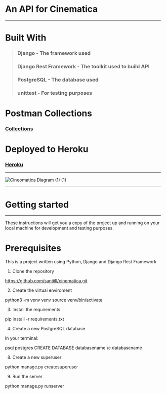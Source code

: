 # An API for Cinematica

---
# Built With

> ### Django - The framework used
> ### Django Rest Framework - The toolkit used to build API
> ### PostgreSQL - The database used
> ### unittest - For testing purposes

# Postman Collections

### [Collections](https://documenter.getpostman.com/view/17623351/UVRGD3f1)

# Deployed to Heroku

### [Heroku](https://cinematica1.herokuapp.com/)

---

![Cineomatica Diagram (1) (1)](https://user-images.githubusercontent.com/72644178/162143011-7f7f4a25-6175-4175-95e0-216120f10d18.png)

---
# Getting started
---
These instructions will get you a copy of the project up and running on your local machine for development and testing purposes. 
# Prerequisites
This is a project written using Python, Django and Django Rest Framework
1. Clone the repository

https://github.com/santiill/cinematica.git

2. Create the virtual enviroment
 

python3 -m venv venv
source venv/bin/activate

3. Install the requirements

pip install -r requirements.txt

4. Create a new PostgreSQL database

In your terminal:

psql postgres
CREATE DATABASE databasename
\c databasename

8. Create a new superuser

python manage.py createsuperuser

9. Run the server

python manage.py runserver
